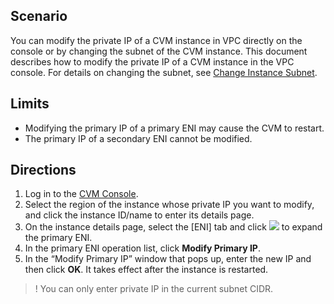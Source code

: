 ## Scenario

You can modify the private IP of a CVM instance in VPC directly on the console or by changing the subnet of the CVM instance. This document describes how to modify the private IP of a CVM instance in the VPC console.
For details on changing the subnet, see [Change Instance Subnet](http://intl.cloud.tencent.com/document/product/213/16565).

## Limits

- Modifying the primary IP of a primary ENI may cause the CVM to restart.
- The primary IP of a secondary ENI cannot be modified.

## Directions

1. Log in to the [CVM Console](https://console.cloud.tencent.com/cvm/index).
2. Select the region of the instance whose private IP you want to modify, and click the instance ID/name to enter its details page.
3. On the instance details page, select the [ENI] tab and click <img src = "https://main.qcloudimg.com/raw/57a0c76b72cd97bd80bf857cd30c867a.png" style = "margin: 0;"> to expand the primary ENI.
4. In the primary ENI operation list, click **Modify Primary IP**.
5. In the “Modify Primary IP” window that pops up, enter the new IP and then click **OK**. It takes effect after the instance is restarted.
>! You can only enter private IP in the current subnet CIDR.
>

